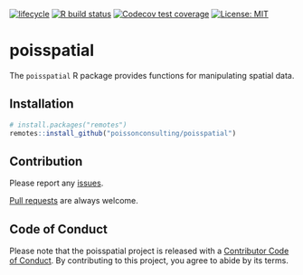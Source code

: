 
<!-- README.md is generated from README.Rmd. Please edit that file -->

[![lifecycle](https://img.shields.io/badge/lifecycle-experimental-orange.svg)](https://www.tidyverse.org/lifecycle/#experimental)
[![R build
status](https://github.com/poissonconsulting/poisspatial/workflows/R-CMD-check/badge.svg)](https://github.com/poissonconsulting/poisspatial/actions)
[![Codecov test
coverage](https://codecov.io/gh/poissonconsulting/poisspatial/branch/master/graph/badge.svg)](https://codecov.io/gh/poissonconsulting/poisspatial?branch=master)
[![License:
MIT](https://img.shields.io/badge/License-MIT-blue.svg)](https://opensource.org/licenses/MIT)

# poisspatial

The `poisspatial` R package provides functions for manipulating spatial
data.

## Installation

``` r
# install.packages("remotes")
remotes::install_github("poissonconsulting/poisspatial")
```

## Contribution

Please report any
[issues](https://github.com/poissonconsulting/poisspatial/issues).

[Pull requests](https://github.com/poissonconsulting/poisspatial/pulls)
are always welcome.

## Code of Conduct

Please note that the poisspatial project is released with a [Contributor
Code of
Conduct](https://contributor-covenant.org/version/2/0/CODE_OF_CONDUCT.html).
By contributing to this project, you agree to abide by its terms.
